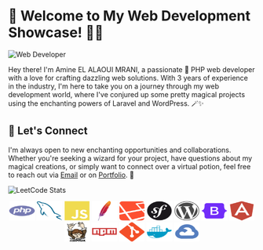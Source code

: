 # 👋 Welcome to My Web Development Showcase! 👨‍💻

![Web Developer](https://img.shields.io/badge/Web%20Developer-PHP%20%7C%20Laravel%20%7C%20WordPress-blueviolet)

Hey there! I'm Amine EL ALAOUI MRANI, a passionate 🚀 PHP web developer with a love for crafting dazzling web solutions. With 3 years of experience in the industry, I'm here to take you on a journey through my web development world, where I've conjured up some pretty magical projects using the enchanting powers of Laravel and WordPress. 🪄✨

## 💌 Let's Connect

I'm always open to new enchanting opportunities and collaborations. Whether you're seeking a wizard for your project, have questions about my magical creations, or simply want to connect over a virtual potion, feel free to reach out via [Email](mailto:mranidev@proton.me) or on [Portfolio](https://mrani.dev). 💌

![LeetCode Stats](https://leetcard.jacoblin.cool/mranidev?theme=dark&font=Corben&ext=heatmap)

<div align="center">
  <img src="https://github.com/devicons/devicon/blob/v2.15.1/icons/php/php-plain.svg" height="40" width="52" alt="php logo"  />
  <img src="https://github.com/devicons/devicon/blob/v2.15.1/icons/mysql/mysql-plain.svg" height="40" width="52" alt="mysql logo"/>
  <img src="https://github.com/devicons/devicon/blob/v2.15.1/icons/javascript/javascript-plain.svg" height="40" width="52" alt="javascript logo"  />
  <img src="https://github.com/devicons/devicon/blob/v2.15.1/icons/apache/apache-original.svg" height="40" width="52" alt="apache logo"  />
  <img src="https://github.com/devicons/devicon/blob/v2.15.1/icons/laravel/laravel-plain.svg" height="40" width="52" alt="laravel logo"  />
  <img src="https://github.com/devicons/devicon/blob/v2.15.1/icons/symfony/symfony-original.svg" height="40" width="52" alt="symfony logo"  />
  <img src="https://github.com/devicons/devicon/blob/v2.15.1/icons/wordpress/wordpress-plain.svg" height="40" width="52" alt="wordpress logo"  />
  <img src="https://github.com/devicons/devicon/blob/v2.15.1/icons/bootstrap/bootstrap-plain.svg" height="40" width="52" alt="bootstrap logo"  />
  <img src="https://github.com/devicons/devicon/blob/v2.15.1/icons/angularjs/angularjs-plain.svg" height="40" width="52" alt="angular logo"  />
  <img src="https://github.com/devicons/devicon/blob/v2.15.1/icons/composer/composer-original.svg" height="40" width="52" alt="composer logo"  />
  <img src="https://github.com/devicons/devicon/blob/v2.15.1/icons/npm/npm-original-wordmark.svg" height="40" width="52" alt="composer logo"  />
  <img src="https://github.com/devicons/devicon/blob/v2.15.1/icons/git/git-plain.svg" height="40" width="52" alt="git logo"  />
  <img src="https://github.com/devicons/devicon/blob/v2.15.1/icons/docker/docker-plain.svg" height="40" width="52" alt="docker logo"  />
  <img src="https://github.com/devicons/devicon/blob/v2.15.1/icons/googlecloud/googlecloud-plain.svg" height="40" width="52" alt="googlecloud logo"  />
  
  
</div>
